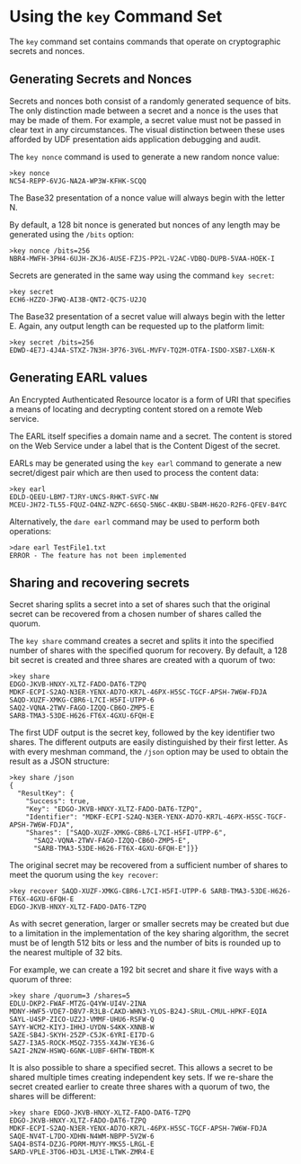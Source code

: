 
# Using the `key` Command Set

The `key` command set contains commands that operate on cryptographic secrets and
nonces.

## Generating Secrets and Nonces

Secrets and nonces both consist of a randomly generated sequence of bits. The
only distinction made between a secret and a nonce is the uses that may be 
made of them. For example, a secret value must not be passed in clear text in 
any circumstances. The visual distinction between these uses afforded by UDF 
presentation aids application debugging and audit.

The `key nonce` command is used to generate a new random nonce value:


````
>key nonce
NC54-REPP-6VJG-NA2A-WP3W-KFHK-SCQQ
````

The Base32 presentation of a nonce value will always begin with the letter N.

By default, a 128 bit nonce is generated but nonces of any length may be
generated using the `/bits` option:


````
>key nonce /bits=256
NBR4-MWFH-3PH4-6UJH-ZKJ6-AUSE-FZJS-PP2L-V2AC-VDBQ-DUPB-5VAA-HOEK-I
````

Secrets are generated in the same way using the command `key secret`:


````
>key secret
ECH6-HZZO-JFWQ-AI3B-QNT2-QC7S-U2JQ
````

The Base32 presentation of a secret value will always begin with the letter E.
Again, any output length can be requested up to the platform limit:


````
>key secret /bits=256
EDWD-4E7J-4J4A-STXZ-7N3H-3P76-3V6L-MVFV-TQ2M-OTFA-ISDO-XSB7-LX6N-K
````

## Generating EARL values

An Encrypted Authenticated Resource locator is a form of URI that specifies 
a means of locating and decrypting content stored on a remote Web service.

The EARL itself specifies a domain name and a secret. The content is stored
on the Web Service under a label that is the Content Digest of the secret.

EARLs may be generated using the `key earl` command to generate
a new secret/digest pair which are then used to process the content data:


````
>key earl
EDLD-QEEU-LBM7-TJRY-UNCS-RHKT-SVFC-NW
MCEU-JH72-TL55-FQUZ-O4NZ-NZPC-66SQ-5N6C-4KBU-SB4M-H62O-R2F6-QFEV-B4YC
````

Alternatively, the `dare earl` command may be used to perform both operations:


````
>dare earl TestFile1.txt
ERROR - The feature has not been implemented
````

## Sharing and recovering secrets

Secret sharing splits a secret into a set of shares such that the original
secret can be recovered from a chosen number of shares called the quorum.

The `key share` command creates a secret and splits it into the specified
number of shares with the specified quorum for recovery. By default, a 128
bit secret is created and three shares are created with a quorum of two:


````
>key share
EDGO-JKVB-HNXY-XLTZ-FADO-DAT6-TZPQ
MDKF-ECPI-S2AQ-N3ER-YENX-AD7O-KR7L-46PX-H5SC-TGCF-APSH-7W6W-FDJA
SAQD-XUZF-XMKG-CBR6-L7CI-H5FI-UTPP-6
SAQ2-VQNA-2TWV-FAGO-IZQQ-CB6O-ZMP5-E
SARB-TMA3-53DE-H626-FT6X-4GXU-6FQH-E
````

The first UDF output is the secret key, followed by the key identifier 
two shares. The different outputs are easily distinguished by their first 
letter. As with every meshman command, the `/json` option may be used to 
obtain the result as a JSON structure:


````
>key share /json
{
  "ResultKey": {
    "Success": true,
    "Key": "EDGO-JKVB-HNXY-XLTZ-FADO-DAT6-TZPQ",
    "Identifier": "MDKF-ECPI-S2AQ-N3ER-YENX-AD7O-KR7L-46PX-H5SC-TGCF-APSH-7W6W-FDJA",
    "Shares": ["SAQD-XUZF-XMKG-CBR6-L7CI-H5FI-UTPP-6",
      "SAQ2-VQNA-2TWV-FAGO-IZQQ-CB6O-ZMP5-E",
      "SARB-TMA3-53DE-H626-FT6X-4GXU-6FQH-E"]}}
````

The original secret may be recovered from a sufficient number of shares to
meet the quorum using the `key recover`:


````
>key recover SAQD-XUZF-XMKG-CBR6-L7CI-H5FI-UTPP-6 SARB-TMA3-53DE-H626-FT6X-4GXU-6FQH-E
EDGO-JKVB-HNXY-XLTZ-FADO-DAT6-TZPQ
````

As with secret generation, larger or smaller secrets may be created but due
to a limitation in the implementation of the key sharing algorithm, the secret 
must be of length 512 bits or less and the number of bits is rounded up to
the nearest multiple of 32 bits.

For example, we can create a 192 bit secret and share it five ways with a quorum
of three:


````
>key share /quorum=3 /shares=5
EDLU-DKP2-FWAF-MTZG-Q4YW-UI4V-2INA
MDNY-HWF5-VDE7-DBV7-R3LB-CAKD-WHN3-YLOS-B24J-SRUL-CMUL-HPKF-EQIA
SAYL-U4SP-ZICO-UZ2J-VMMF-UHU6-RSFW-Q
SAYY-WCM2-KIYJ-IHHJ-UYDN-S4KK-XNNB-W
SAZE-SB4J-SKYH-25ZP-C5JK-6YRI-EI7D-G
SAZ7-I3A5-ROCK-M5QZ-7355-X4JW-YE36-G
SA2I-2N2W-HSWQ-6GNK-LUBF-6HTW-TBDM-K
````

It is also possible to share a specified secret. This allows a secret to be 
shared multiple times creating independent key sets. If we re-share the secret
created earlier to create three shares with a quorum of two, the shares will
be different:


````
>key share EDGO-JKVB-HNXY-XLTZ-FADO-DAT6-TZPQ
EDGO-JKVB-HNXY-XLTZ-FADO-DAT6-TZPQ
MDKF-ECPI-S2AQ-N3ER-YENX-AD7O-KR7L-46PX-H5SC-TGCF-APSH-7W6W-FDJA
SAQE-NV4T-L7DO-XDHN-N4WM-NBPP-5V2W-6
SAQ4-BST4-DZJG-PDRM-MUYY-MKS5-LRGL-E
SARD-VPLE-3TO6-HD3L-LM3E-LTWK-ZMR4-E
````


